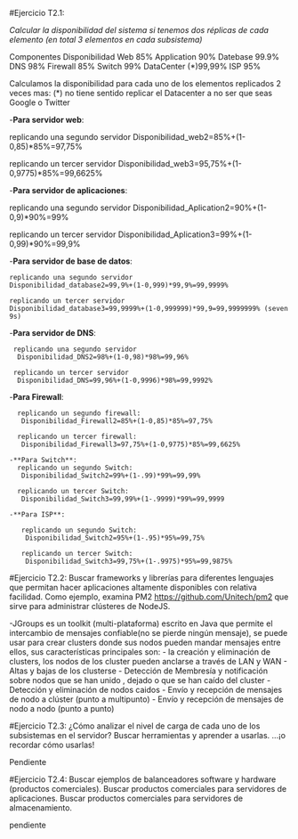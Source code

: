 
#Ejercicio T2.1:

*Calcular la disponibilidad del sistema si tenemos dos
réplicas de cada elemento (en total 3 elementos en cada
subsistema)*

Componentes   Disponibilidad
Web           85%
Application   90%
Datebase      99.9%
DNS           98%
Firewall      85%
Switch        99%
DataCenter (*)99,99%
ISP           95%


Calculamos la disponibilidad para cada uno de los elementos replicados 2 veces mas:
 (*) no tiene sentido  replicar el Datacenter a no ser que seas Google o Twitter

 -**Para servidor web**:

   replicando una segundo servidor
    Disponibilidad_web2=85%+(1-0,85)*85%=97,75%

   replicando un tercer servidor
    Disponibilidad_web3=95,75%+(1-0,9775)*85%=99,6625%

 -**Para servidor de aplicaciones**:

   replicando una segundo servidor
    Disponibilidad_Aplication2=90%+(1-0,9)*90%=99%

   replicando un tercer servidor
    Disponibilidad_Aplication3=99%+(1-0,99)*90%=99,9%

 -**Para servidor de base de datos**:

    replicando una segundo servidor
    Disponibilidad_database2=99,9%+(1-0,999)*99,9%=99,9999%

    replicando un tercer servidor
    Disponibilidad_database3=99,9999%+(1-0,999999)*99,9=99,9999999% (seven 9s)

  -**Para servidor de DNS**:

     replicando una segundo servidor
      Disponibilidad_DNS2=98%+(1-0,98)*98%=99,96%

     replicando un tercer servidor
      Disponibilidad_DNS=99,96%+(1-0,9996)*98%=99,9992%


   -**Para Firewall**:

      replicando un segundo firewall:
       Disponibilidad_Firewall2=85%+(1-0,85)*85%=97,75%

      replicando un tercer firewall:
       Disponibilidad_Firewall3=97,75%+(1-0,9775)*85%=99,6625%

    -**Para Switch**:
      replicando un segundo Switch:
       Disponibilidad_Switch2=99%+(1-.99)*99%=99,99%

      replicando un tercer Switch:
       Disponibilidad_Switch3=99,99%+(1-.9999)*99%=99,9999

    -**Para ISP**:

       replicando un segundo Switch:
        Disponibilidad_Switch2=95%+(1-.95)*95%=99,75%

       replicando un tercer Switch:
        Disponibilidad_Switch3=99,75%+(1-.9975)*95%=99,9875%




#Ejercicio T2.2:
Buscar frameworks y librerías para diferentes lenguajes que
permitan hacer aplicaciones altamente disponibles con
relativa facilidad.
Como ejemplo, examina PM2
https://github.com/Unitech/pm2
que sirve para administrar clústeres de NodeJS.

  -JGroups es un toolkit (multi-plataforma) escrito en Java que permite el intercambio de mensajes
   confiable(no se pierde ningún mensaje), se puede  usar para crear clusters donde sus nodos
   pueden mandar mensajes entre ellos, sus características principales son:
      - la creación y eliminación de clusters, los nodos de los cluster pueden anclarse a través de LAN y WAN
      - Altas y bajas de los clusterse
      - Detección de Membresía y notificación sobre nodos que  se han unido , dejado o que se han caído del cluster
      - Detección y eliminación de nodos caidos
      - Envío y recepción de mensajes de nodo a clúster (punto a multipunto)
      - Envío y recepción de mensajes de nodo a nodo (punto a punto)



#Ejercicio T2.3:
¿Cómo analizar el nivel de carga de cada uno de los
subsistemas en el servidor?
Buscar herramientas y aprender a usarlas.
...¡o recordar cómo usarlas!

Pendiente


#Ejercicio T2.4:
Buscar ejemplos de balanceadores software y hardware
(productos comerciales).
Buscar productos comerciales para servidores de
aplicaciones.
Buscar productos comerciales para servidores de
almacenamiento.

pendiente
